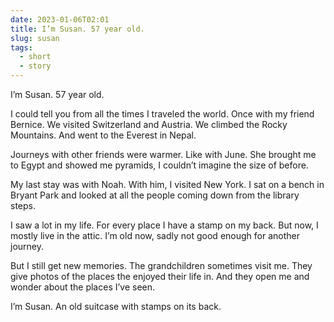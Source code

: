 ```yaml
---
date: 2023-01-06T02:01
title: I’m Susan. 57 year old.
slug: susan
tags:
  - short
  - story
---
```


I’m Susan. 57 year old.

I could tell you from all the times I traveled the world.
Once with my friend Bernice. We visited Switzerland and Austria. We climbed the Rocky Mountains. And went to the Everest in Nepal.

Journeys with other friends were warmer. Like with June. She brought me to Egypt and showed me pyramids, I couldn’t imagine the size of before.

My last stay was with Noah. With him, I visited New York. I sat on a bench in Bryant Park and looked at all the people coming down from the library steps.

I saw a lot in my life. For every place I have a stamp on my back. But now, I mostly live in the attic. I’m old now, sadly not good enough for another journey.

But I still get new memories.
The grandchildren sometimes visit me. They give photos of the places the enjoyed their life in. And they open me and wonder about the places I’ve seen.

I’m Susan. An old suitcase with stamps on its back.
